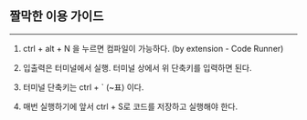 ## 짤막한 이용 가이드
___  

1. ctrl + alt + N 을 누르면 컴파일이 가능하다. (by extension - Code Runner)  

2. 입출력은 터미널에서 실행. 터미널 상에서 위 단축키를 입력하면 된다.  
3. 터미널 단축키는 ctrl + ` (~표) 이다.  
4. 매번 실행하기에 앞서 ctrl + S로 코드를 저장하고 실행해야 한다.